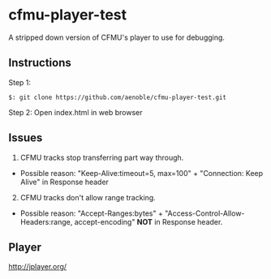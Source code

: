 # cfmu-player-test
A stripped down version of CFMU's player to use for debugging.


## Instructions
Step 1:
```
$: git clone https://github.com/aenoble/cfmu-player-test.git
```
Step 2:
Open index.html in web browser


## Issues
1.  CFMU tracks stop transferring part way through.
  * Possible reason: "Keep-Alive:timeout=5, max=100" + "Connection: Keep Alive" in Response header
2.  CFMU tracks don't allow range tracking.
  * Possible reason: "Accept-Ranges:bytes" + "Access-Control-Allow-Headers:range, accept-encoding" **NOT** in Response header.


## Player
http://jplayer.org/
